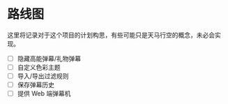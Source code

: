 路线图
======

这里将记录对于这个项目的计划构思，有些可能只是天马行空的概念，未必会实现。

- [ ] 隐藏高能弹幕/礼物弹幕
- [ ] 自定义色彩主题
- [ ] 导入/导出过滤规则
- [ ] 保存弹幕历史
- [ ] 提供 Web 端弹幕机
